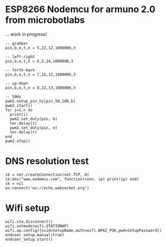 # ESP8266 Nodemcu for armuno 2.0 from microbotlabs

... work in progress!

```
-- grabber
pin,b,e,t,n = 5,22,12,1000000,3

-- left-right
pin,b,e,t,n = 6,5,24,1000000,3

-- forth-back
pin,b,e,t,n = 7,16,12,1000000,3

-- up-down
pin,b,e,t,n = 8,22,13,1000000,3

-- 50Hz
pwm2.setup_pin_hz(pin,50,200,b)
pwm2.start()
for i=1,n do
  print(i)
  pwm2.set_duty(pin, b)
  tmr.delay(t)
  pwm2.set_duty(pin, e)
  tmr.delay(t)
end
pwm2.stop()
```

# DNS resolution test
```
sk = net.createConnection(net.TCP, 0)
sk:dns("www.nodemcu.com", function(conn, ip) print(ip) end)
sk = nil
ws:connect('ws://echo.websocket.org')
```

# Wifi setup
```
wifi.sta.disconnect()
wifi.setmode(wifi.STATIONAP)
wifi.ap.config({ssid=SetupName,auth=wifi.WPA2_PSK,pwd=SetupPassword})
enduser_setup.manual(true)
enduser_setup.start()
```